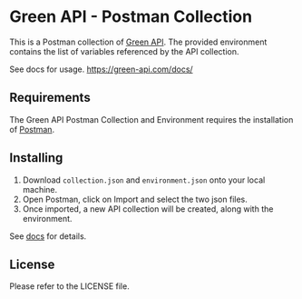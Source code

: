 # Green API - Postman Collection

This is a Postman collection of [Green API](https://green-api.com/). The provided environment contains the list of variables referenced by the API collection.

See docs for usage.
https://green-api.com/docs/

## Requirements

The Green API Postman Collection and Environment requires the installation of [Postman](https://www.getpostman.com/).

## Installing

1) Download `collection.json` and `environment.json` onto your local machine.
2) Open Postman, click on Import and select the two json files.
3) Once imported, a new API collection will be created, along with the environment.

See [docs](https://green-api.com/docs/) for details.

## License

Please refer to the LICENSE file.